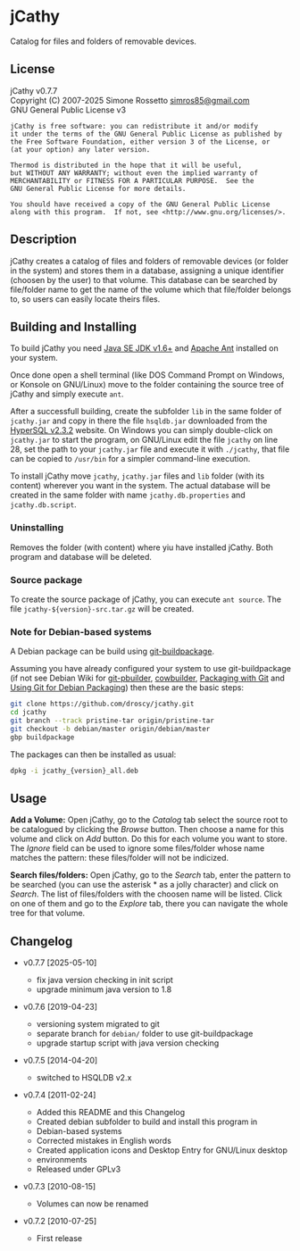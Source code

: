 # jCathy
Catalog for files and folders of removable devices.

## License
jCathy v0.7.7<br/>
Copyright (C) 2007-2025 Simone Rossetto <simros85@gmail.com><br/>
GNU General Public License v3

    jCathy is free software: you can redistribute it and/or modify
    it under the terms of the GNU General Public License as published by
    the Free Software Foundation, either version 3 of the License, or
    (at your option) any later version.
    
    Thermod is distributed in the hope that it will be useful,
    but WITHOUT ANY WARRANTY; without even the implied warranty of
    MERCHANTABILITY or FITNESS FOR A PARTICULAR PURPOSE.  See the
    GNU General Public License for more details.
    
    You should have received a copy of the GNU General Public License
    along with this program.  If not, see <http://www.gnu.org/licenses/>.


## Description
jCathy creates a catalog of files and folders of removable devices
(or folder in the system) and stores them in a database, assigning a
unique identifier (choosen by the user) to that volume. This database
can be searched by file/folder name to get the name of the volume which
that file/folder belongs to, so users can easily locate theirs files.

## Building and Installing
To build jCathy you need [Java SE JDK v1.6+](http://www.oracle.com/technetwork/java/index.html)
and [Apache Ant](http://ant.apache.org/) installed on your system.

Once done open a shell terminal (like DOS Command Prompt on Windows, or
Konsole on GNU/Linux) move to the folder containing the source tree of
jCathy and simply execute `ant`.

After a successfull building, create the subfolder `lib` in the same folder
of `jcathy.jar` and copy in there the file `hsqldb.jar` downloaded from the
[HyperSQL v2.3.2](http://hsqldb.org/) website. On Windows you can simply
double-click on `jcathy.jar` to start the program, on GNU/Linux edit
the file `jcathy` on line 28, set the path to your `jcathy.jar` file and
execute it with `./jcathy`, that file can be copied to `/usr/bin` for a
simpler command-line execution.

To install jCathy move `jcathy`, `jcathy.jar` files and `lib` folder
(with its content) wherever you want in the system. The actual database will
be created in the same folder with name `jcathy.db.properties`
and `jcathy.db.script`.

### Uninstalling
Removes the folder (with content) where yiu have installed jCathy. Both program
and database will be deleted.

### Source package
To create the source package of jCathy, you can execute `ant source`.
The file `jcathy-${version}-src.tar.gz` will be created.

### Note for Debian-based systems
A Debian package can be build using
[git-buildpackage](https://honk.sigxcpu.org/piki/projects/git-buildpackage/).

Assuming you have already configured your system to use git-buildpackage
(if not see Debian Wiki for [git-pbuilder](https://wiki.debian.org/git-pbuilder),
[cowbuilder](https://wiki.debian.org/cowbuilder),
[Packaging with Git](https://wiki.debian.org/PackagingWithGit) and
[Using Git for Debian Packaging](https://www.eyrie.org/~eagle/notes/debian/git.html))
then these are the basic steps:

```bash
git clone https://github.com/droscy/jcathy.git
cd jcathy
git branch --track pristine-tar origin/pristine-tar
git checkout -b debian/master origin/debian/master
gbp buildpackage
```

The packages can then be installed as usual:

```bash
dpkg -i jcathy_{version}_all.deb
```

## Usage
**Add a Volume:**
  Open jCathy, go to the *Catalog* tab select the source root to be catalogued
  by clicking the *Browse* button. Then choose a name for this volume and
  click on *Add* button. Do this for each volume you want to store.
  The *Ignore* field can be used to ignore some files/folder whose name
  matches the pattern: these files/folder will not be indicized.

**Search files/folders:**
  Open jCathy, go to the *Search* tab, enter the pattern to be searched (you
  can use the asterisk * as a jolly character) and click on *Search*. The list
  of files/folders with the choosen name will be listed. Click on one of them
  and go to the *Explore* tab, there you can navigate the whole tree for that
  volume.

## Changelog
* v0.7.7 [2025-05-10]

  - fix java version checking in init script
  - upgrade minimum java version to 1.8

* v0.7.6 [2019-04-23]

  - versioning system migrated to git
  - separate branch for `debian/` folder to use git-buildpackage
  - upgrade startup script with java version checking

* v0.7.5 [2014-04-20]

  - switched to HSQLDB v2.x

* v0.7.4 [2011-02-24]

  - Added this README and this Changelog
  - Created debian subfolder to build and install this program in
  - Debian-based systems
  - Corrected mistakes in English words
  - Created application icons and Desktop Entry for GNU/Linux desktop
  - environments
  - Released under GPLv3

* v0.7.3 [2010-08-15]

  - Volumes can now be renamed

* v0.7.2 [2010-07-25]

  - First release
